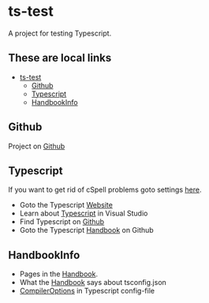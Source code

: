 # ts-test

A project for testing Typescript.

## These are local links

- [ts-test](#ts-test)
  - [Github](#github)
  - [Typescript](#typescript)
  - [HandbookInfo](#handbookinfo)

## Github

Project on [Github](<https://github.com/jweken/ts-test.git>)

## Typescript

If you want to get rid of cSpell problems goto settings [here](<.vscode\settings.json>).
* Goto the Typescript [Website](<https://www.typescriptlang.org/>)
* Learn about [Typescript](<https://code.visualstudio.com/docs/languages/typescript>) in Visual Studio
* Find Typescript on [Github](<https://github.com/Microsoft/TypeScript/tree/master/doc>)  
* Goto the Typescript [Handbook](<https://github.com/Microsoft/TypeScript-Handbook/blob/master/pages/Basic%20Types.md>) on Github

## HandbookInfo

* Pages in the [Handbook](https://github.com/Microsoft/TypeScript-Handbook/tree/master/pages).
* What the [Handbook](<https://github.com/Microsoft/TypeScript-Handbook/blob/master/pages/tutorials/tsconfig.json.md>) says about tsconfig.json
* [CompilerOptions](<https://github.com/Microsoft/TypeScript-Handbook/blob/master/pages/Compiler%20Options.md>) in Typescript config-file
